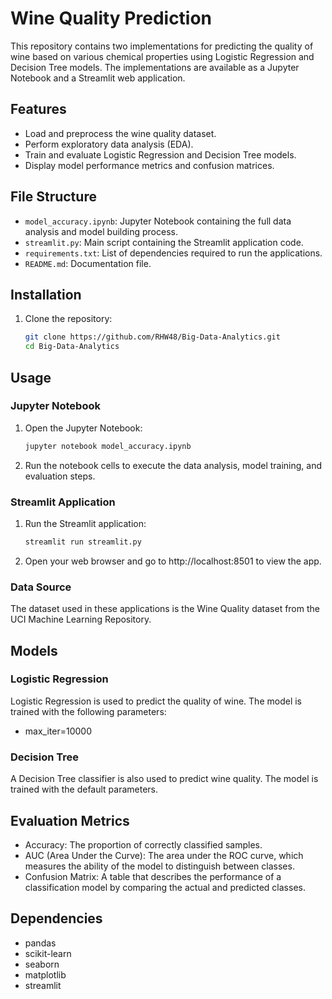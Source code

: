 # Wine Quality Prediction

This repository contains two implementations for predicting the quality of wine based on various chemical properties using Logistic Regression and Decision Tree models. The implementations are available as a Jupyter Notebook and a Streamlit web application.

## Features

- Load and preprocess the wine quality dataset.
- Perform exploratory data analysis (EDA).
- Train and evaluate Logistic Regression and Decision Tree models.
- Display model performance metrics and confusion matrices.

## File Structure

- `model_accuracy.ipynb`: Jupyter Notebook containing the full data analysis and model building process.
- `streamlit.py`: Main script containing the Streamlit application code.
- `requirements.txt`: List of dependencies required to run the applications.
- `README.md`: Documentation file.

## Installation

1. Clone the repository:

   ```bash
   git clone https://github.com/RHW48/Big-Data-Analytics.git
   cd Big-Data-Analytics
   
## Usage
### Jupyter Notebook
1. Open the Jupyter Notebook:
   ```bash
   jupyter notebook model_accuracy.ipynb
2. Run the notebook cells to execute the data analysis, model training, and evaluation steps.

### Streamlit Application
1. Run the Streamlit application:
   ```bash
   streamlit run streamlit.py
2. Open your web browser and go to http://localhost:8501 to view the app.

### Data Source
The dataset used in these applications is the Wine Quality dataset from the UCI Machine Learning Repository.

## Models
### Logistic Regression
Logistic Regression is used to predict the quality of wine. The model is trained with the following parameters:
- max_iter=10000

### Decision Tree
A Decision Tree classifier is also used to predict wine quality. The model is trained with the default parameters.

## Evaluation Metrics
- Accuracy: The proportion of correctly classified samples.
- AUC (Area Under the Curve): The area under the ROC curve, which measures the ability of the model to distinguish between classes.
- Confusion Matrix: A table that describes the performance of a classification model by comparing the actual and predicted classes.

## Dependencies
- pandas
- scikit-learn
- seaborn
- matplotlib
- streamlit
